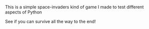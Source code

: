 This is a simple space-invaders kind of game I made to test different aspects of Python

See if you can survive all the way to the end!
